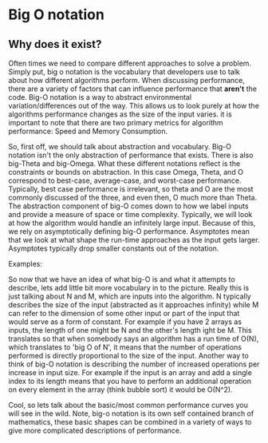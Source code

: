# Big O notation

## Why does it exist?

Often times we need to compare different approaches to solve a problem. Simply put, big o notation is the vocabulary that developers use to talk about how different algorithms perform. When discussing performance, there are a variety of factors that can influence performance that **aren't** the code. Big-O notation is a way to abstract environmental variation/differences out of the way. This allows us to look purely at how the algorithms performance changes as the size of the input varies. it is important to note that there are two primary metrics for algorithm performance: Speed and Memory Consumption.

So, first off, we should talk about abstraction and vocabulary. Big-O notation isn't the only abstraction of performance that exists. There is also big-Theta and big-Omega. What these different notations reflect is the constraints or bounds on abstraction. In this case Omega, Theta, and O correspond to best-case, average-case, and worst-case performance. Typically, best case performance is irrelevant, so theta and O are the most commonly discussed of the three, and even then, O much more than Theta. The abstraction component of big-O comes down to how we label inputs and provide a measure of space or time complexity. Typically, we will look at how the algorithm would handle an infinitely large input. Because of this, we rely on asymptotically defining big-O performance. Asymptotes mean that we look at what shape the run-time approaches as the input gets larger. Asymptotes typically drop smaller constants out of the notation.

Examples:

So now that we have an idea of what big-O is and what it attempts to describe, lets add little bit more vocabulary in to the picture. Really this is just talking about N and M, which are inputs into the algorithm. N typically describes the size of the input (abstracted as it approaches infinity) while M can refer to the dimension of some other input or part of the input that would serve as a form of constant. For example if you have 2 arrays as inputs, the length of one might be N and the other's length ight be M. This translates so that when somebody says an algorithm has a run time of O(N), which translates to 'big O of N', it means that the number of operations performed is directly proportional to the size of the input. Another way to think of big-O notation is describing the number of increased operations per increase in input size. For example if the input is an array and add a single index to its length means that you have to perform an additional operation on every element in the array (think bubble sort) it would be O(N^2).

Cool, so lets talk about the basic/most common performance curves you will see in the wild. Note, big-o notation is its own self contained branch of mathematics, these basic shapes can be combined in a variety of ways to give more complicated descriptions of performance.
